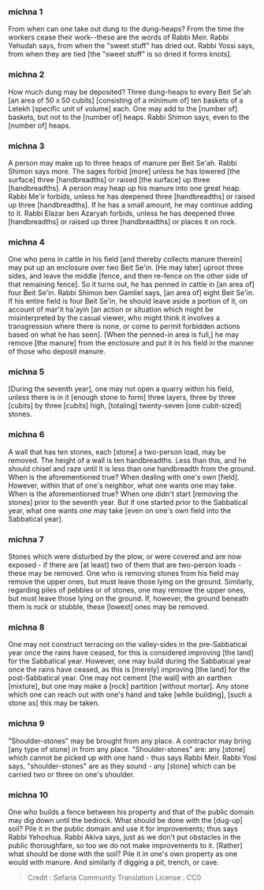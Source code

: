 
### michna 1
From when can one take out dung to the dung-heaps? From the time the workers cease their work--these are the words of Rabbi Meir. Rabbi Yehudah says, from when the "sweet stuff" has dried out. Rabbi Yossi says, from when they are tied [the "sweet stuff" is so dried it forms knots].

### michna 2
How much dung may be deposited? Three dung-heaps to every Beit Se'ah [an area of 50 x 50 cubits] [consisting of a minimum of] ten baskets of a Letekh [specific unit of volume] each. One may add to the [number of] baskets, but not to the [number of] heaps. Rabbi Shimon says, even to the [number of] heaps.

### michna 3
A person may make up to three heaps of manure per Beit Se'ah. Rabbi Shimon says more. The sages forbid [more] unless he has lowered [the surface] three [handbreadths] or raised [the surface] up three [handbreadths]. A person may heap up his manure into one great heap. Rabbi Me'ir forbids, unless he has deepened three [handbreadths] or raised up three [handbreadths]. If he has a small amount, he may continue adding to it. Rabbi Elazar ben Azaryah forbids, unless he has deepened three [handbreadths] or raised up three [handbreadths] or places it on rock.

### michna 4
One who pens in cattle in his field [and thereby collects manure therein] may put up an enclosure over two Beit Se'in. [He may later] uproot three sides, and leave the middle [fence, and then re-fence on the other side of that remaining fence]. So it turns out, he has penned in cattle in [an area of] four Beit Se'in. Rabbi Shimon ben Gamliel says, [an area of] eight Beit Se'in. If his entire field is four Beit Se'in, he should leave aside a portion of it, on account of mar'it ha'ayin [an action or situation which might be misinterpreted by the casual viewer, who might think it involves a transgression where there is none, or come to permit forbidden actions based on what he has seen]. [When the penned-in area is full,] he may remove [the manure] from the enclosure and put it in his field in the manner of those who deposit manure.

### michna 5
[During the seventh year], one may not open a quarry within his field, unless there is in it [enough stone to form] three layers, three by three [cubits] by three [cubits] high, [totaling] twenty-seven [one cubit-sized] stones.

### michna 6
A wall that has ten stones, each [stone] a two-person load, may be removed. The height of a wall is ten handbreadths. Less than this, and he should chisel and raze until it is less than one handbreadth from the ground. When is the aforementioned true? When dealing with one's own [field]. However, within that of one's neighbor, what one wants one may take. When is the aforementioned true? When one didn't start [removing the stones] prior to the seventh year. But if one started prior to the Sabbatical year, what one wants one may take [even on one's own field into the Sabbatical year].

### michna 7
Stones which were disturbed by the plow, or were covered and are now exposed - if there are [at least] two of them that are two-person loads - these may be removed. One who is removing stones from his field may remove the upper ones, but must leave those lying on the ground. Similarly, regarding piles of pebbles or of stones, one may remove the upper ones, but must leave those lying on the ground. If, however, the ground beneath them is rock or stubble, these [lowest] ones may be removed.

### michna 8
One may not construct terracing on the valley-sides in the pre-Sabbatical year once the rains have ceased, for this is considered improving [the land] for the Sabbatical year. However, one may build during the Sabbatical year once the rains have ceased, as this is [merely] improving [the land] for the post-Sabbatical year. One may not cement [the wall] with an earthen [mixture], but one may make a [rock] partition [without mortar]. Any stone which one can reach out with one's hand and take [while building], [such a stone as] this may be taken.

### michna 9
"Shoulder-stones" may be brought from any place. A contractor may bring [any type of stone] in from any place. "Shoulder-stones" are: any [stone] which cannot be picked up with one hand - thus says Rabbi Meir. Rabbi Yosi says, "shoulder-stones" are as they sound - any [stone] which can be carried two or three on one's shoulder.

### michna 10
One who builds a fence between his property and that of the public domain may dig down until the bedrock. What should be done with the [dug-up] soil? Pile it in the public domain and use it for improvements; thus says Rabbi Yehoshua. Rabbi Akiva says, just as we don't put obstacles in the public thoroughfare, so too we do not make improvements to it. [Rather] what should be done with the soil? Pile it in one's own property as one would with manure. And similarly if digging a pit, trench, or cave.

>Credit : Sefaria Community Translation
>License : CC0
